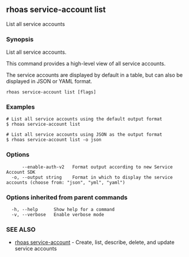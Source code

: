 ## rhoas service-account list

List all service accounts

### Synopsis

List all service accounts.

This command provides a high-level view of all service accounts.

The service accounts are displayed by default in a table, but can also be displayed in JSON or YAML format.


```
rhoas service-account list [flags]
```

### Examples

```
# List all service accounts using the default output format
$ rhoas service-account list

# List all service accounts using JSON as the output format
$ rhoas service-account list -o json

```

### Options

```
      --enable-auth-v2   Format output according to new Service Account SDK
  -o, --output string    Format in which to display the service accounts (choose from: "json", "yml", "yaml")
```

### Options inherited from parent commands

```
  -h, --help      Show help for a command
  -v, --verbose   Enable verbose mode
```

### SEE ALSO

* [rhoas service-account](rhoas_service-account.md)	 - Create, list, describe, delete, and update service accounts

